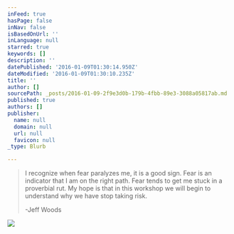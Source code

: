 ```yaml
---
inFeed: true
hasPage: false
inNav: false
isBasedOnUrl: ''
inLanguage: null
starred: true
keywords: []
description: ''
datePublished: '2016-01-09T01:30:14.950Z'
dateModified: '2016-01-09T01:30:10.235Z'
title: ''
author: []
sourcePath: _posts/2016-01-09-2f9e3d0b-179b-4fbb-89e3-3088a05817ab.md
published: true
authors: []
publisher:
  name: null
  domain: null
  url: null
  favicon: null
_type: Blurb

---
```

> I recognize when fear paralyzes me, it is a good sign. Fear is an indicator that I am on the right path. Fear tends to get me stuck in a proverbial rut. My hope is that in this workshop we will begin to understand why we have stop taking risk.
> 
> -Jeff Woods

![](https://s3-us-west-2.amazonaws.com/the-grid-img/p/1ae55e452683b310df8563ca71ef013432978566.jpg)